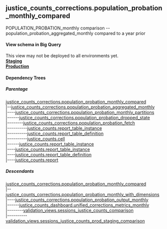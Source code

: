 ## justice_counts_corrections.population_probation_monthly_compared
POPULATION_PROBATION_monthly comparison -- population_probation_aggregated_monthly compared to a year prior

#### View schema in Big Query
This view may not be deployed to all environments yet.<br/>
[**Staging**](https://console.cloud.google.com/bigquery?pli=1&p=recidiviz-staging&page=table&project=recidiviz-staging&d=justice_counts_corrections&t=population_probation_monthly_compared)
<br/>
[**Production**](https://console.cloud.google.com/bigquery?pli=1&p=recidiviz-123&page=table&project=recidiviz-123&d=justice_counts_corrections&t=population_probation_monthly_compared)
<br/>

#### Dependency Trees

##### Parentage
[justice_counts_corrections.population_probation_monthly_compared](../justice_counts_corrections/population_probation_monthly_compared.md) <br/>
|--[justice_counts_corrections.population_probation_aggregated_monthly](../justice_counts_corrections/population_probation_aggregated_monthly.md) <br/>
|----[justice_counts_corrections.population_probation_monthly_partitions](../justice_counts_corrections/population_probation_monthly_partitions.md) <br/>
|------[justice_counts_corrections.population_probation_dropped_state](../justice_counts_corrections/population_probation_dropped_state.md) <br/>
|--------[justice_counts_corrections.population_probation_fetch](../justice_counts_corrections/population_probation_fetch.md) <br/>
|----------[justice_counts.report_table_instance](../justice_counts/report_table_instance.md) <br/>
|----------[justice_counts.report_table_definition](../justice_counts/report_table_definition.md) <br/>
|----------[justice_counts.cell](../justice_counts/cell.md) <br/>
|------[justice_counts.report_table_instance](../justice_counts/report_table_instance.md) <br/>
|----[justice_counts.report_table_instance](../justice_counts/report_table_instance.md) <br/>
|----[justice_counts.report_table_definition](../justice_counts/report_table_definition.md) <br/>
|----[justice_counts.report](../justice_counts/report.md) <br/>


##### Descendants
[justice_counts_corrections.population_probation_monthly_compared](../justice_counts_corrections/population_probation_monthly_compared.md) <br/>
|--[justice_counts_corrections.population_probation_monthly_with_dimensions](../justice_counts_corrections/population_probation_monthly_with_dimensions.md) <br/>
|----[justice_counts_corrections.population_probation_output_monthly](../justice_counts_corrections/population_probation_output_monthly.md) <br/>
|------[justice_counts_dashboard.unified_corrections_metrics_monthly](../justice_counts_dashboard/unified_corrections_metrics_monthly.md) <br/>
|--------[validation_views.sessions_justice_counts_comparison](../validation_views/sessions_justice_counts_comparison.md) <br/>
|----------[validation_views.sessions_justice_counts_prod_staging_comparison](../validation_views/sessions_justice_counts_prod_staging_comparison.md) <br/>


